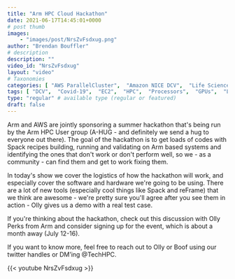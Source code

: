 ```yaml
---
title: "Arm HPC Cloud Hackathon"
date: 2021-06-17T14:45:01+0000
# post thumb
images:
    - "images/post/NrsZvFsdxug.png"
author: "Brendan Bouffler"
# description
description: ""
video_id: "NrsZvFsdxug"
layout: "video"
# Taxonomies
categories: [ "AWS ParallelCluster",  "Amazon NICE DCV",  "Life Sciences", ]
tags: [ "DCV",  "Covid-19",  "EC2",  "HPC",  "Processors",  "GPUs",  "Lustre",  "Community",  "Hackathon",  "vizualization",  "CPUs",  "virtualization",  "ParallelCluster",  "Schedulers",  "Arm",  "High Performance Computing",  "Storage",  "techshorts", ]
type: "regular" # available type (regular or featured)
draft: false
---
```


Arm and AWS are jointly sponsoring a summer hackathon that's being run by the Arm HPC User group (A-HUG - and definitely we send a hug to everyone out there). The goal of the hackathon is to get loads of codes with Spack recipes building, running and validating on Arm based systems and identifying the ones that don't work or don't perform well, so we - as a community - can find them and get to work fixing them.

In today's show we cover the logistics of how the hackathon will work, and especially cover the software and hardware we're going to be using. There are a lot of new tools (especially cool things like Spack and reFrame) that we think are awesome - we're pretty sure you'll agree after you see them in action - Olly gives us a demo with a real test case.

If you're thinking about the hackathon, check out this discussion with Olly Perks from Arm and consider signing up for the event, which is about a month away (July 12-16).

If you want to know more, feel free to reach out to Olly or Boof using our twitter handles or DM’ing @TechHPC.

{{< youtube NrsZvFsdxug >}}